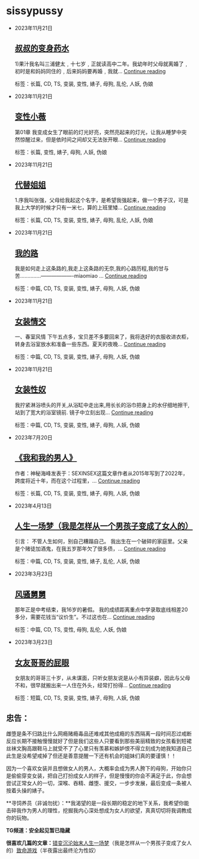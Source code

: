 # sissypussy

- 2023年11月21日
    
    ## [叔叔的变身药水](https://hicdx.wordpress.com/2023/11/21/%e5%8f%94%e5%8f%94%e7%9a%84%e5%8f%98%e8%ba%ab%e8%8d%af%e6%b0%b4/)
    
    1)果汁我名叫三浦健太﹐十七岁﹐正就读高中二年。我幼年时父母就离婚了﹐初时是和妈妈同住的﹐后来妈妈要再婚﹐我就… [Continue reading](https://hicdx.wordpress.com/2023/11/21/%e5%8f%94%e5%8f%94%e7%9a%84%e5%8f%98%e8%ba%ab%e8%8d%af%e6%b0%b4/)
    
    标签：长篇, CD, TS, 变装, 变性, 婊子, 母狗, 乱伦, 人妖, 伪娘

- 2023年11月21日
    
    ## [变性小薇](https://hicdx.wordpress.com/2023/11/21/%e5%8f%98%e6%80%a7%e5%b0%8f%e8%96%87/)
    
    第01章 我变成女生了眼前的灯光好亮，突然亮起来的灯光，让我从睡梦中突然惊醒过来，但是依时间之间却又无法张开眼… [Continue reading](https://hicdx.wordpress.com/2023/11/21/%e5%8f%98%e6%80%a7%e5%b0%8f%e8%96%87/)
    
    标签：长篇, 变性, 婊子, 母狗, 人妖, 伪娘

- 2023年11月21日
    
    ## [代替姐姐](https://hicdx.wordpress.com/2023/11/21/%e4%bb%a3%e6%9b%bf%e5%a7%90%e5%a7%90/)
    
    1.序我叫张强，父母给我起这个名字，是希望我强起来，做一个男子汉，可是我上大学的时候才只有一米七，算的上班里矮… [Continue reading](https://hicdx.wordpress.com/2023/11/21/%e4%bb%a3%e6%9b%bf%e5%a7%90%e5%a7%90/)
    
    标签：长篇, CD, TS, 变装, 变性, 婊子, 母狗, 乱伦, 人妖, 伪娘

- 2023年11月21日
    
    ## [我的路](https://hicdx.wordpress.com/2023/11/21/%e6%88%91%e7%9a%84%e8%b7%af/)
    
    我是如何走上这条路的,我走上这条路的无奈,我的心路历程,我的甘与苦…………..——————-miaomiao … [Continue reading](https://hicdx.wordpress.com/2023/11/21/%e6%88%91%e7%9a%84%e8%b7%af/)
    
    标签：中篇, CD, TS, 变装, 变性, 婊子, 母狗, 人妖, 伪娘

- 2023年11月21日
    
    ## [女装情交](https://hicdx.wordpress.com/2023/11/21/%e5%a5%b3%e8%a3%85%e6%83%85%e4%ba%a4/)
    
    一、春室风情 下午五点多，宝贝差不多要回来了，我将迭好的衣服收进衣柜，转身去浴室放水和准备一些东西。夏天的夜晚… [Continue reading](https://hicdx.wordpress.com/2023/11/21/%e5%a5%b3%e8%a3%85%e6%83%85%e4%ba%a4/)
    
    标签：中篇, CD, TS, 变装, 变性, 婊子, 母狗, 人妖, 伪娘

- 2023年11月21日
    
    ## [女装性奴](https://hicdx.wordpress.com/2023/11/21/%e5%a5%b3%e8%a3%85%e6%80%a7%e5%a5%b4/)
    
    我拧紧淋浴喷头的开关,从浴缸中走出来,用长长的浴巾把身上的水仔细地擦干,站到了宽大的浴室镜前. 镜子中立刻出现… [Continue reading](https://hicdx.wordpress.com/2023/11/21/%e5%a5%b3%e8%a3%85%e6%80%a7%e5%a5%b4/)
    
    标签：中篇, CD, TS, 变装, 变性, 婊子, 母狗, 人妖, 伪娘

- 2023年7月20日
    
    ## [《我和我的男人》](https://hicdx.wordpress.com/2023/07/20/%e6%88%91%e5%92%8c%e6%88%91%e7%9a%84%e7%94%b7%e4%ba%ba%e7%94%b1%e7%94%b7%e5%8f%98%e5%a5%b3%e7%a5%9e%e7%a7%98%e6%b5%b7%e5%b3%b0/)
    
    作者：神秘海峰发表于：SEXINSEX这篇文章作者从2015年写到了2022年，跨度将近十年，而在这个过程里，… [Continue reading](https://hicdx.wordpress.com/2023/07/20/%e6%88%91%e5%92%8c%e6%88%91%e7%9a%84%e7%94%b7%e4%ba%ba%e7%94%b1%e7%94%b7%e5%8f%98%e5%a5%b3%e7%a5%9e%e7%a7%98%e6%b5%b7%e5%b3%b0/)
    
    标签：长篇, CD, TS, 变装, 变性, 婊子, 母狗, 人妖, 伪娘

- 2023年4月13日
    
    ## [人生一场梦（我是怎样从一个男孩子变成了女人的）](https://hicdx.wordpress.com/2023/04/13/%e4%ba%ba%e7%94%9f%e4%b8%80%e5%9c%ba%e6%a2%a6/)
    
    引言： 不管人生如何，别自己糟蹋自己。 我出生在一个破碎的家庭里。父亲是个赌徒加酒鬼，在我五岁那年欠了很多债，… [Continue reading](https://hicdx.wordpress.com/2023/04/13/%e4%ba%ba%e7%94%9f%e4%b8%80%e5%9c%ba%e6%a2%a6/)
    
    标签：中篇, CD, TS, 变装, 变性, 婊子, 乱伦, 人妖, 伪娘

- 2023年3月23日
    
    ## [风骚舅舅](https://hicdx.wordpress.com/2023/03/23/%e9%a3%8e%e9%aa%9a%e8%88%85%e8%88%85/)
    
    那年正是中考结束，我16岁的暑假。 我的成绩距离重点中学录取底线相差20多分，需要花钱当“议价生”。不过这也在… [Continue reading](https://hicdx.wordpress.com/2023/03/23/%e9%a3%8e%e9%aa%9a%e8%88%85%e8%88%85/)
    
    标签：中篇, CD, TS, 变性, 母狗, 乱伦, 人妖, 伪娘

- 2023年3月23日
    
    ## [女友哥哥的屁眼](https://hicdx.wordpress.com/2023/03/23/%e5%a5%b3%e5%8f%8b%e5%93%a5%e5%93%a5%e7%9a%84%e5%b1%81%e7%9c%bc-2/)
    
    女朋友的哥哥三十岁，从未谋面，只听女朋友说是从小有异装癖，因此与父母不和，很早就搬出来一人住在外头，经常打扮得… [Continue reading](https://hicdx.wordpress.com/2023/03/23/%e5%a5%b3%e5%8f%8b%e5%93%a5%e5%93%a5%e7%9a%84%e5%b1%81%e7%9c%bc-2/)
    
    标签：短篇, CD, TS, 变装, 变性, 婊子, 母狗, 人妖, 伪娘

## **忠告：**

雌堕是条不归路比什么网瘾赌瘾毒品还难戒其他成瘾的东西隔离一段时间忍过戒断反应长期不接触慢慢就好了但是我们这些人只要看到那些美丽精致的女孩看到短裙丝袜文胸高跟鞋马上就受不了了心里只有羡慕和嫉妒恨不得立刻成为她我知道自己此生是没希望戒掉了但还是善意提醒一下还有机会的姐妹们真的要谨慎！！

因为一个喜欢女装并且想做女人的男人，大概率会成为男人胯下的母狗，开始你只是偷偷穿变女装，把自己打扮成女人的样子，但是慢慢的你会不满足于此，你会想尝试正常女人的一切，深喉、吞精、雌堕、援交，一步步发展，最后变成一条被人按着头操的婊子。

**寻饲养员（非诚勿扰）：**我渴望的是一段长期的稳定的地下关系，我希望你能击碎我作为男人的理性，挖掘我内心深处想成为女人的欲望，真真切切将我调教成你的玩物。

**TG频道：安全起见暂已隐藏**

**很喜欢几篇的文章：**[错变沉沦始末](https://hicdx.wordpress.com/2019/10/15/%e9%94%99%e5%8f%98%e6%b2%89%e6%b2%a6%e5%a7%8b%e6%9c%ab/)[人生一场梦](https://hicdx.wordpress.com/2023/04/13/%e4%ba%ba%e7%94%9f%e4%b8%80%e5%9c%ba%e6%a2%a6/)（我是怎样从一个男孩子变成了女人的）[致命游戏](https://hicdx.wordpress.com/2020/02/21/%e8%87%b4%e5%91%bd%e6%b8%b8%e6%88%8f/)（半夜露出最终沦为性奴）